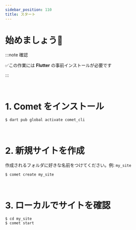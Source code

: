 ```yaml
---
sidebar_position: 110
title: スタート
---
```


# 始めましょう💫

:::note 確認

✅この作業には **Flutter** の事前インストールが必要です

:::

<br />

# 1. Comet をインストール

```
$ dart pub global activate comet_cli
```

<br />

# 2. 新規サイトを作成

作成されるフォルダに好きな名前をつけてください。例: `my_site`

```
$ comet create my_site
```

<br />

# 3. ローカルでサイトを確認

```
$ cd my_site
$ comet start
```

<br />
